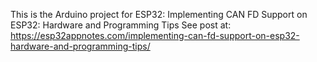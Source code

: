 This is the Arduino project for ESP32:
Implementing CAN FD Support on ESP32: Hardware and Programming Tips
See post at:
https://esp32appnotes.com/implementing-can-fd-support-on-esp32-hardware-and-programming-tips/

